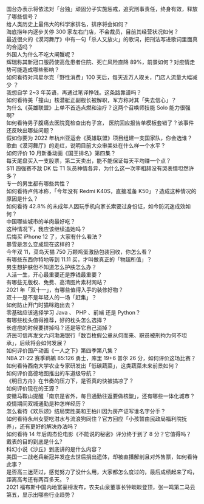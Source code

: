 国台办表示将依法对「台独」顽固分子实施惩戒，追究刑事责任，终身有效，释放了哪些信号？  
给人类历史上最伟大的科学家排名，排序将会如何？  
海底捞年内逐步关停 300 家左右门店，不会裁员，目前其经营状况如何？  
最近很火的《漠河舞厅》中有一句「杀人又放火」的歌词，把刑法写进歌词里面真的合适吗？  
外国人为什么不吃大闸蟹呢？  
辉瑞称其新冠口服药使高危患者住院、死亡风险直降 89%，前景如何？对疫情走势可能造成哪些影响？  
如何看待对鸿星尔克「野性消费」100 天后，每天近万人取关，门店人流量大幅减少 ？  
我想自学 2~3 年英语，再通过笔译挣钱。这条路靠谱吗？  
如何看待美「撞山」核潜艇正副舰长被解职，军方称对其「失去信心」？  
为什么《英雄联盟》上单不首选点燃和治疗？这两个召唤师技能 Solo 能力很强啊?  
如何看待男子腹痛去医院竟检查出有子宫， 医院回应报告单模板套错了？该事件还反映出哪些问题？  
假如你要为 2022 年杭州亚运会《英雄联盟》项目组建一支国家队，你会选谁？  
歌曲《漠河舞厅》的走红，说明目前大众审美处在什么样一个水平？  
如何评价 10 月新番动画《国王排名》第四集？  
每天尾盘买入一支股票，第二天卖出，能不能保证每天平均赚一个点？  
S11 四强赛不敌 DK 后 T1 队员神情各异，为什么这一次李相赫没有哭表情坦然许多？  
专一的男生都有哪些共性？  
如何看待卢伟冰称，「今年没有 Redmi K40S，直接准备 K50」？造成这种情况的原因是什么？  
如何看待 42.8% 的未成年人因玩手机向家长索要过身份证，如今防沉迷成效如何？  
中国哪些城市的羊肉最好吃？  
这种情况下，我应该继续追她吗？  
后悔买 iPhone 12 了，大家有什么看法？  
暴雪是怎么变成现在这样的？  
今年双 11，菜鸟天猫 750 万颗鸡蛋激励包装回收，你怎么看？  
有哪些东西你特地等到 11.11 买，才叫做真正的「物超所值」？  
男生想护肤但不知道怎么护肤怎么办？  
人活一生，开心最重要还是挣钱最重要？  
有哪些无版权、免费、高清图片素材网站？  
2021 年「双十一」，有哪些值得入手的装修好物？  
双十一是不是年轻人的一场「赶集」？  
如何防止开门时猫咪跑出去？  
零基础应该选择学习 Java 、 PHP 、前端 还是 Python？  
有哪些枕头值得推荐，好的枕头怎么选择？  
长痘痘的时候要挤掉吗？还是等它自己消掉？  
济民可信再发文六问渤海银行「数百枚假公章从何而来、职员被刑拘为何不坦承」，后续将会如何发展？  
如何评价国产动画《一人之下》第四季第八集？  
NBA 21-22 赛季鹈鹕 85:126 勇士，库里 19+6 普尔 26 分，如何评价这场比赛？  
如何看待西南大学农业专家研发出「低碳蔬菜」，这类蔬菜未来前景如何？  
如何评价高德地图推出的车道级导航？  
《明日方舟》在节奏的压力下，是否真的快被搞凉了？  
如何评价现在的王源？  
安徽马鞍山提醒「南京是省外，每日通勤往返要做核酸」，还有哪些一体化城市？疫情期间双城通勤是种怎样经历？  
怎么看待《欢乐颂》结局樊胜美和王柏川因为房产证写谁名字分手？  
如何看待永州女婴吃泔水与流浪狗同住？官方回应「小孩暂由民政局福利院抚养」，还有更好的解决办法吗？  
如何看待 14 年后周杰伦电影《不能说的秘密》评分终于到了 8 分？它值得吗？  
戴表的目的到底是什么?  
科幻小说《沙丘》到底讲的是什么内容？  
美国一二战老兵新冠并发症去世后捐出遗体，却被直播解剖且对外售票，如何看待此事？  
是否高三迷茫过，感觉努力了没什么用，大家都怎么度过的，最后成绩起来了吗，距离高考还有两百多天。？  
2021 福布斯中国内地富豪榜发布，农夫山泉董事长钟睒睒登顶，张一鸣第二马云第五，显示出哪些行业趋势？  
